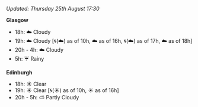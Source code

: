 *Updated: Thursday 25th August 17:30*

**Glasgow**

* 18h: :cloud: Cloudy
* 19h: :cloud: Cloudy [:cyclone:(:cloud:) as of 10h, :cloud: as of 16h, :cyclone:(:cloud:) as of 17h, :cloud: as of 18h]
* 20h - 4h: :cloud: Cloudy
* 5h: :umbrella: Rainy

**Edinburgh**

* 18h: :sunny: Clear
* 19h: :sunny: Clear [:cyclone:(:sunny:) as of 10h, :sunny: as of 16h]
* 20h - 5h: :partly_sunny: Partly Cloudy
